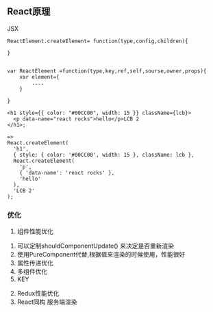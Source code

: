 ## React原理
JSX
```
ReactElement.createElement= function(type,config,children){

}


var ReactElement =function(type,key,ref,self,sourse,owner,props){
    var element={
        ....
    }
    
}

```

```
<h1 style={{ color: "#00CC00", width: 15 }} className={lcb}>
  <p data-name="react rocks">hello</p>LCB 2
</h1>;

=>
React.createElement(
  'h1',
  { style: { color: '#00CC00', width: 15 }, className: lcb },
  React.createElement(
    'p',
    { 'data-name': 'react rocks' },
    'hello'
  ),
  'LCB 2'
);
```

### 优化
1. 组件性能优化
  1) 可以定制shouldComponentUpdate()
    来决定是否重新渲染 
  2) 使用PureComponent代替,根据值来渲染的时候使用，性能很好
  3) 属性传递优化
  4) 多组件优化
  5) KEY
2. Redux性能优化
3. React同构
  服务端渲染